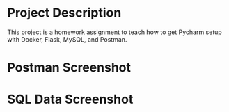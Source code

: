 # Project Description
This project is a homework assignment to teach how to get Pycharm setup with Docker, Flask, MySQL, and Postman.

# Postman Screenshot


# SQL Data Screenshot
